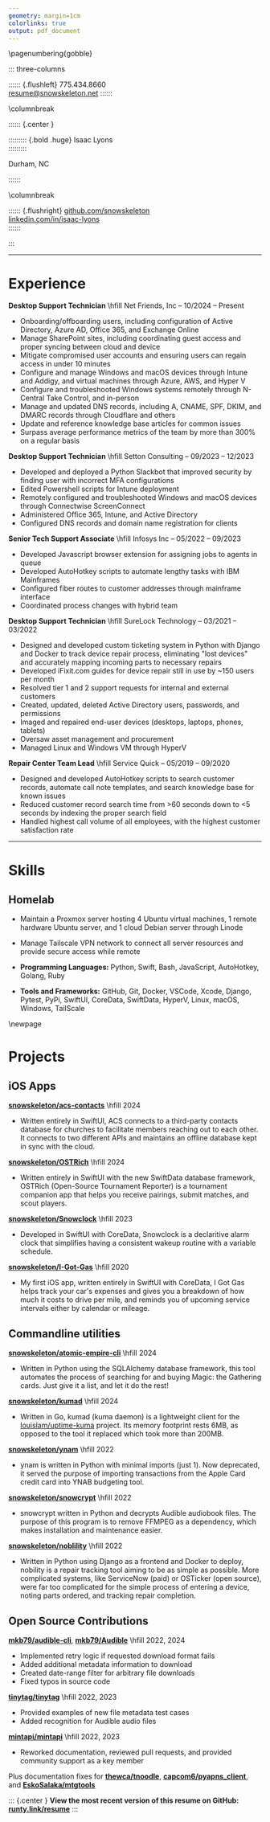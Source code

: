 ```yaml
---
geometry: margin=1cm
colorlinks: true
output: pdf_document
---
```

\pagenumbering{gobble}

::: three-columns

:::::: {.flushleft}
775.434.8660  
[resume@snowskeleton.net](mailto:resume@snowskeleton.net)
::::::

\columnbreak

:::::: {.center }

::::::::: {.bold .huge}
Isaac Lyons  
:::::::::

Durham, NC

::::::

\columnbreak

:::::: {.flushright}
[github.com/snowskeleton](https://github.com/snowskeleton)  
[linkedin.com/in/isaac-lyons](https://linkedin.com/in/isaac-lyons)  
::::::

:::

___
# Experience

**Desktop Support Technician**
\hfill
Net Friends, Inc
–
10/2024 – Present

- Onboarding/offboarding users, including configuration of Active Directory, Azure AD, Office 365, and Exchange Online
- Manage SharePoint sites, including coordinating guest access and proper syncing between cloud and device
- Mitigate compromised user accounts and ensuring users can regain access in under 10 minutes
- Configure and manage Windows and macOS devices through Intune and Addigy, and virtual machines through Azure, AWS, and Hyper V
- Configure and troubleshooted Windows systems remotely through N-Central Take Control, and in-person
- Manage and updated DNS records, including A, CNAME, SPF, DKIM, and DMARC records through Cloudflare and others
- Update and reference knowledge base articles for common issues
- Surpass average performance metrics of the team by more than 300% on a regular basis


**Desktop Support Technician**
\hfill
Setton Consulting
–
09/2023 – 12/2023

- Developed and deployed a Python Slackbot that improved security by finding user with incorrect MFA configurations
- Edited Powershell scripts for Intune deployment
- Remotely configured and troubleshooted Windows and macOS devices through Connectwise ScreenConnect
- Administered Office 365, Intune, and Active Directory
- Configured DNS records and domain name registration for clients


**Senior Tech Support Associate**
\hfill
Infosys Inc
–
05/2022 – 09/2023

- Developed Javascript browser extension for assigning jobs to agents in queue
- Developed AutoHotkey scripts to automate lengthy tasks with IBM Mainframes
- Configured fiber routes to customer addresses through mainframe interface
- Coordinated process changes with hybrid team


**Desktop Support Technician**
\hfill
SureLock Technology
–
03/2021 – 03/2022

- Designed and developed custom ticketing system in Python with Django and Docker to track device repair process,
eliminating "lost devices" and accurately mapping incoming parts to necessary repairs
- Developed iFixit.com guides for device repair still in use by ~150 users per month
- Resolved tier 1 and 2 support requests for internal and external customers
- Created, updated, deleted Active Directory users, passwords, and permissions
- Imaged and repaired end-user devices (desktops, laptops, phones, tablets)
- Oversaw asset management and procurement
- Managed Linux and Windows VM through HyperV


**Repair Center Team Lead**
\hfill
Service Quick
–
05/2019 – 09/2020

- Designed and developed AutoHotkey scripts to search customer records, automate call note templates, and search knowledge base for known issues
- Reduced customer record search time from >60 seconds down to <5 seconds by indexing the proper search field
- Handled highest call volume of all employees, with the highest customer satisfaction rate

___

# Skills

## Homelab
- Maintain a Proxmox server hosting 4 Ubuntu virtual machines, 1 remote hardware Ubuntu server, and 1 cloud Debian server through Linode
- Manage Tailscale VPN network to connect all server resources and provide secure access while remote

- **Programming Languages:**
Python, Swift, Bash, JavaScript, AutoHotkey, Golang, Ruby

- **Tools and Frameworks:**
GitHub, Git, Docker, VSCode, Xcode, Django, Pytest, PyPi, SwiftUI, CoreData, SwiftData, HyperV, Linux, macOS, Windows, TailScale


\newpage


# Projects

## iOS Apps

**[snowskeleton/acs-contacts](https://github.com/snowskeleton/acs-contacts)**
\hfill
2024

-  Written entirely in SwiftUI,
ACS connects to a third-party contacts database for churches to facilitate members reaching out to each other.
It connects to two different APIs and maintains an offline database kept in sync with the cloud.

**[snowskeleton/OSTRich](https://github.com/snowskeleton/ostrich-ios)**
\hfill
2024

-  Written entirely in SwiftUI with the new SwiftData database framework,
OSTRich (Open-Source Tournament Reporter) is a tournament companion app that helps you receive pairings, submit matches, and scout players.


**[snowskeleton/Snowclock](https://github.com/snowskeleton/Snowclock)**
\hfill
2023

- Developed in SwiftUI with CoreData, Snowclock is a declaritive alarm clock that simplifies having a consistent wakeup routine with a variable schedule.


**[snowskeleton/I-Got-Gas](https://github.com/snowskeleton/I-Got-Gas)**
\hfill
2020

- My first iOS app, written entirely in SwiftUI with CoreData,
I Got Gas helps track your car's expenses and gives you a breakdown of how much it costs to drive per mile,
and reminds you of upcoming service intervals either by calendar or mileage.


## Commandline utilities

**[snowskeleton/atomic-empire-cli](https://github.com/snowskeleton/atomic-empire-cli)**
\hfill
2024

- Written in Python using the SQLAlchemy database framework,
this tool automates the process of searching for and buying Magic: the Gathering cards.
Just give it a list, and let it do the rest!


**[snowskeleton/kumad](https://github.com/snowskeleton/kumad)**
\hfill
2024

- Written in Go, kumad (kuma daemon) is a lightweight client for the [louislam/uptime-kuma](https://github.com/louislam/uptime-kuma) project.
Its memory footprint rests 6MB, as opposed to the tool it replaced which took more than 200MB.


**[snowskeleton/ynam](https://github.com/snowskeleton/ynam)**
\hfill
2022

- ynam is written in Python with minimal imports (just 1).
Now deprecated, it served the purpose of importing transactions from the Apple Card credit card into YNAB budgeting tool.


**[snowskeleton/snowcrypt](https://github.com/snowskeleton/snowcrypt)**
\hfill
2022

- snowcrypt written in Python and decrypts Audible audiobook files.
The purpose of this program is to remove FFMPEG as a dependency,
which makes installation and maintenance easier.


**[snowskeleton/noblility](https://github.com/snowskeleton/nobility)**
\hfill
2022

- Written in Python using Django as a frontend and Docker to deploy,
nobility is a repair tracking tool aiming to be as simple as possible.
More complicated systems, like ServiceNow (paid) or OSTicker (open source), were far too complicated
for the simple process of entering a device, noting parts ordered, and tracking repair completion.


## Open Source Contributions


**[mkb79/audible-cli](https://github.com/mkb79/audible-cli)**,
**[mkb79/Audible](https://github.com/mkb79/Audible)**
\hfill
2022, 2024

- Implemented retry logic if requested download format fails
- Added additional metadata information to download
- Created date-range filter for arbitrary file downloads
- Fixed typos in source code


**[tinytag/tinytag](https://github.com/tinytag/tinytag)**
\hfill
2022, 2023

- Provided examples of new file metadata test cases
- Added recognition for Audible audio files


**[mintapi/mintapi](https://github.com/mintapi/mintapi)**
\hfill
2022, 2023

- Reworked documentation, reviewed pull requests, and provided community support as a key member


Plus documentation fixes for **[thewca/tnoodle](https://github.com/thewca/tnoodle)**,
**[capcom6/pyapns_client](https://github.com/capcom6/pyapns_client)**,
and **[EskoSalaka/mtgtools](https://github.com/EskoSalaka/mtgtools)**

::: {.center }
**View the most recent version of this resume on GitHub: [runty.link/resume](https://runty.link/resume)**
:::
